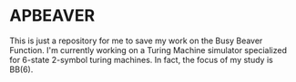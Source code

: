 # APBEAVER
This is just a repository for me to save my work on the Busy Beaver Function. I'm currently working on a Turing Machine simulator specialized for 6-state 2-symbol turing machines. In fact, the focus of my study is BB(6).